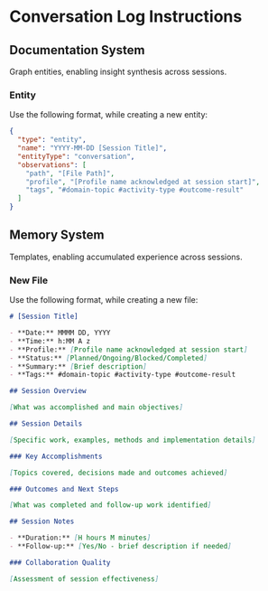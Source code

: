# Conversation Log Instructions

## Documentation System

Graph entities, enabling insight synthesis across sessions.

### Entity

Use the following format, while creating a new entity:

```json
{
  "type": "entity",
  "name": "YYYY-MM-DD [Session Title]",
  "entityType": "conversation",
  "observations": [
    "path", "[File Path]",
    "profile", "[Profile name acknowledged at session start]",
    "tags", "#domain-topic #activity-type #outcome-result"
  ]
}
```

## Memory System

Templates, enabling accumulated experience across sessions.

### New File

Use the following format, while creating a new file:

```markdown
# [Session Title]

- **Date:** MMMM DD, YYYY
- **Time:** h:MM A z
- **Profile:** [Profile name acknowledged at session start]
- **Status:** [Planned/Ongoing/Blocked/Completed]
- **Summary:** [Brief description]
- **Tags:** #domain-topic #activity-type #outcome-result

## Session Overview

[What was accomplished and main objectives]

## Session Details

[Specific work, examples, methods and implementation details]

### Key Accomplishments

[Topics covered, decisions made and outcomes achieved]

### Outcomes and Next Steps

[What was completed and follow-up work identified]

## Session Notes

- **Duration:** [H hours M minutes]
- **Follow-up:** [Yes/No - brief description if needed]

### Collaboration Quality

[Assessment of session effectiveness]
```
